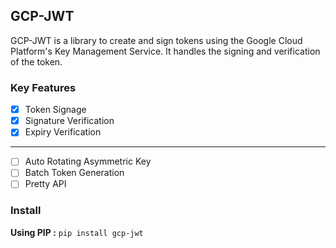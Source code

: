 ## GCP-JWT
GCP-JWT is a library to create and sign tokens using the Google Cloud 
Platform's Key Management Service. It handles the signing and verification
of the token.

### Key Features
* [x] Token Signage
* [x] Signature Verification
* [x] Expiry Verification
---
* [ ] Auto Rotating Asymmetric Key
* [ ] Batch Token Generation
* [ ] Pretty API

### Install
**Using PIP :**
``pip install gcp-jwt``